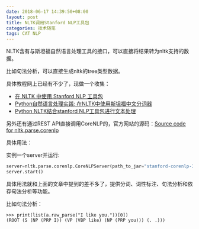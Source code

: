 ```yaml
---
date: 2018-06-17 14:39:50+08:00
layout: post
title: NLTK调用Stanford NLP工具包
categories: 技术随笔
tags: CAT NLP
---
```



NLTK含有与斯坦福自然语言处理工具的接口，可以直接将结果转为nltk支持的数据。

比如句法分析，可以直接生成nltk的tree类型数据。

具体教程网上已经有不少了，现做一个收集：

* [在 NLTK 中使用 Stanford NLP 工具包](http://www.zmonster.me/2016/06/08/use-stanford-nlp-package-in-nltk.html#orgheadline13)
* [Python自然语言处理实践: 在NLTK中使用斯坦福中文分词器](http://www.52nlp.cn/python%e8%87%aa%e7%84%b6%e8%af%ad%e8%a8%80%e5%a4%84%e7%90%86%e5%ae%9e%e8%b7%b5-%e5%9c%a8nltk%e4%b8%ad%e4%bd%bf%e7%94%a8%e6%96%af%e5%9d%a6%e7%a6%8f%e4%b8%ad%e6%96%87%e5%88%86%e8%af%8d%e5%99%a8)
* [Python NLTK结合stanford NLP工具包进行文本处理](https://www.cnblogs.com/baiboy/p/nltk1.html)


另外还有通过REST API直接调用CoreNLP的，官方网站的源码：[Source code for nltk.parse.corenlp](http://www.nltk.org/_modules/nltk/parse/corenlp.html)

具体用法：

实例一个server并运行:

```python
server=nltk.parse.corenlp.CoreNLPServer(path_to_jar="stanford-corenlp-3.7.0.jar", path_to_models_jar="stanford-corenlp-3.7.0-models.jar")
server.start()
```

具体用法就和上面的文章中提到的差不多了，提供分词、词性标注、句法分析和依存句法分析等功能。

比如句法分析：

```
>>> print(list(a.raw_parse("I like you."))[0])
(ROOT (S (NP (PRP I)) (VP (VBP like) (NP (PRP you))) (. .)))
```
